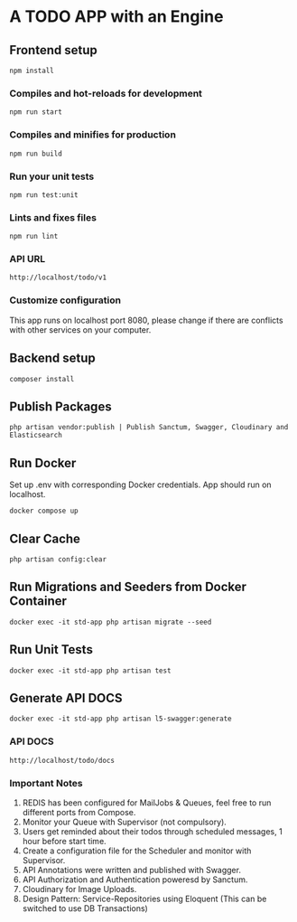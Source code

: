 # A TODO APP with an Engine

## Frontend setup
```
npm install
```

### Compiles and hot-reloads for development
```
npm run start
```

### Compiles and minifies for production
```
npm run build
```

### Run your unit tests
```
npm run test:unit
```

### Lints and fixes files
```
npm run lint
```

### API URL
```
http://localhost/todo/v1
```

### Customize configuration
This app runs on localhost port 8080, please change if there are conflicts with other services on your computer.






## Backend setup
```
composer install
```

## Publish Packages
```
php artisan vendor:publish | Publish Sanctum, Swagger, Cloudinary and Elasticsearch
```

## Run Docker
Set up .env with corresponding Docker credentials. App should run on localhost.
```
docker compose up
```

## Clear Cache
```
php artisan config:clear
```

## Run Migrations and Seeders from Docker Container
```
docker exec -it std-app php artisan migrate --seed
```

## Run Unit Tests
```
docker exec -it std-app php artisan test
```

## Generate API DOCS
```
docker exec -it std-app php artisan l5-swagger:generate
```

### API DOCS
```
http://localhost/todo/docs
```

### Important Notes
1. REDIS has been configured for MailJobs & Queues, feel free to run different ports from Compose.
2. Monitor your Queue with Supervisor (not compulsory).
3. Users get reminded about their todos through scheduled messages, 1 hour before start time.
4. Create a configuration file for the Scheduler and monitor with Supervisor.
5. API Annotations were written and published with Swagger.
6. API Authorization and Authentication poweresd by Sanctum.
7. Cloudinary for Image Uploads.
8. Design Pattern: Service-Repositories using Eloquent (This can be switched to use DB Transactions)

